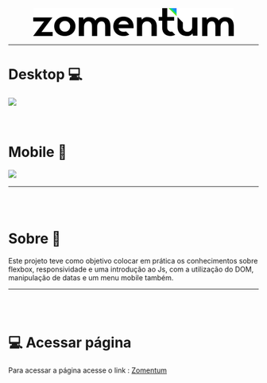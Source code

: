 <div align="center"><img src="imgs/desk/logo.svg"></div>

<hr>

<h1> Desktop 💻</h1>
<div><img src="imgs/img_git/zomentum_desk.gif"></div>
<br><br>

<h1> Mobile 📱 </h1>
<div><img src="imgs/img_git/zomentum_mobile.gif"></div>

<hr>

<br><br>
<h1> Sobre 🔖</h1>

<p>
Este projeto teve como objetivo colocar em prática os conhecimentos sobre flexbox, responsividade e uma introdução ao Js, com a utilização do DOM, 
manipulação de datas e um menu mobile também.</p>

<hr>
<br><br>
<h1>💻 Acessar página</h1>

<p>Para acessar a página acesse o link : <a href="https://iury-assuncao.github.io/Zomentum/" target="_blank">Zomentum</a>
